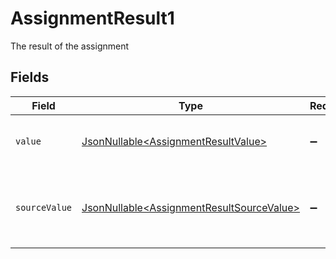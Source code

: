 # AssignmentResult1

The result of the assignment


## Fields

| Field                                                                                                | Type                                                                                                 | Required                                                                                             | Description                                                                                          |
| ---------------------------------------------------------------------------------------------------- | ---------------------------------------------------------------------------------------------------- | ---------------------------------------------------------------------------------------------------- | ---------------------------------------------------------------------------------------------------- |
| `value`                                                                                              | [JsonNullable\<AssignmentResultValue>](../../models/components/AssignmentResultValue.md)             | :heavy_minus_sign:                                                                                   | The StackOne unified result status.                                                                  |
| `sourceValue`                                                                                        | [JsonNullable\<AssignmentResultSourceValue>](../../models/components/AssignmentResultSourceValue.md) | :heavy_minus_sign:                                                                                   | The original result status from the provider before normalization.                                   |